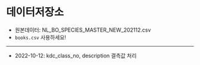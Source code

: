 # 데이터저장소
* 원본데이터: NL_BO_SPECIES_MASTER_NEW_202112.csv
* `books.csv` 사용하세요!

---
* 2022-10-12: kdc_class_no, description 결측값 처리